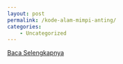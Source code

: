 ```yaml
---
layout: post
permalink: /kode-alam-mimpi-anting/
categories:
    - Uncategorized
---
```


[Baca Selengkapnya](/10)